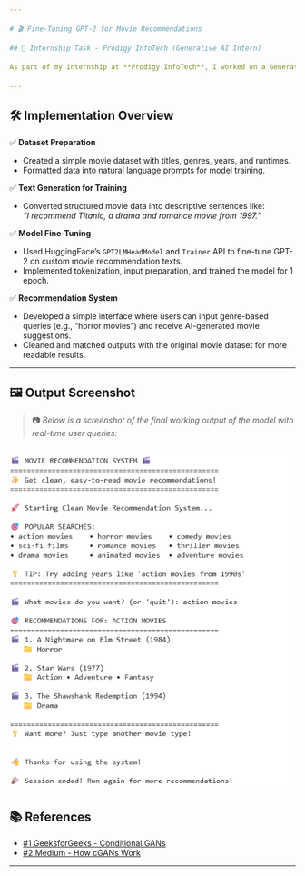 ```yaml
---

# 🎬 Fine-Tuning GPT-2 for Movie Recommendations

## 📌 Internship Task - Prodigy InfoTech (Generative AI Intern)

As part of my internship at **Prodigy InfoTech**, I worked on a Generative AI project where I **fine-tuned a pre-trained GPT-2 model on a custom movie dataset** to generate human-like movie recommendations. The task was designed to help me understand how to structure textual data, tokenize it, fine-tune a language model, and generate contextually relevant output based on user preferences.

---
```


## 🛠️ Implementation Overview

✅ **Dataset Preparation**  
- Created a simple movie dataset with titles, genres, years, and runtimes.  
- Formatted data into natural language prompts for model training.

✅ **Text Generation for Training**  
- Converted structured movie data into descriptive sentences like:  
  *“I recommend Titanic, a drama and romance movie from 1997.”*

✅ **Model Fine-Tuning**  
- Used HuggingFace’s `GPT2LMHeadModel` and `Trainer` API to fine-tune GPT-2 on custom movie recommendation texts.  
- Implemented tokenization, input preparation, and trained the model for 1 epoch.

✅ **Recommendation System**  
- Developed a simple interface where users can input genre-based queries (e.g., “horror movies”) and receive AI-generated movie suggestions.  
- Cleaned and matched outputs with the original movie dataset for more readable results.

---

## 🖼️ Output Screenshot

> 📷 *Below is a screenshot of the final working output of the model with real-time user queries:*

![Final Output](https://github.com/Yamini192211153/PRODIGY_GA_01/blob/main/GA_Task_1_output.png)
---

## 📚 References

- [#1 GeeksforGeeks - Conditional GANs](https://www.geeksforgeeks.org/deep-learning/conditional-generative-adversarial-network/)  
- [#2 Medium - How cGANs Work](https://scribe.rip/cgan-conditional-generative-adversarial-network-how)

---
